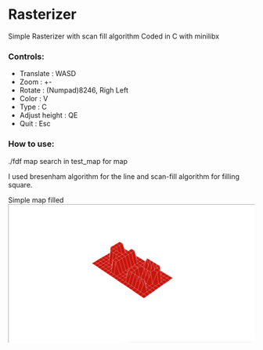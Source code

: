# Rasterizer
Simple Rasterizer with scan fill algorithm
Coded in C with minilibx

### Controls:
  - Translate : WASD
  - Zoom : +- 
  - Rotate : (Numpad)8246, Righ Left
  - Color : V
  - Type : C
  - Adjust height : QE
  - Quit : Esc
  
### How to use:

./fdf map
search in test_map for map

I used bresenham algorithm for the line and scan-fill algorithm for filling square.

Simple map filled
![alt text](https://github.com/thchin/Rasterizer/blob/master/screenshots/42_full.png)
